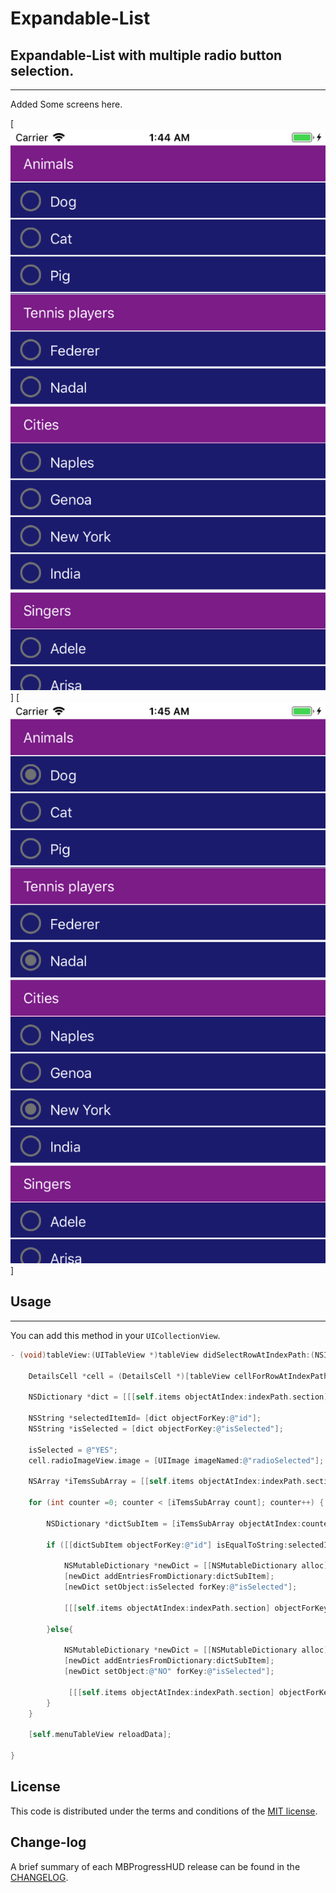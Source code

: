 
Expandable-List
=========

## Expandable-List with multiple radio button selection.
------------
 Added Some screens here.
 
[![](https://github.com/pawankv89/Expandable-List/blob/master/images/screen_1.png)]
[![](https://github.com/pawankv89/Expandable-List/blob/master/images/screen_2.png)]


## Usage
------------
 You can add this method in your `UICollectionView`.


```objective-c
- (void)tableView:(UITableView *)tableView didSelectRowAtIndexPath:(NSIndexPath *)indexPath {

    DetailsCell *cell = (DetailsCell *)[tableView cellForRowAtIndexPath:indexPath];
    
    NSDictionary *dict = [[[self.items objectAtIndex:indexPath.section] objectForKey:@"List"] objectAtIndex:indexPath.row];

    NSString *selectedItemId= [dict objectForKey:@"id"];
    NSString *isSelected = [dict objectForKey:@"isSelected"];
    
    isSelected = @"YES";
    cell.radioImageView.image = [UIImage imageNamed:@"radioSelected"];
    
    NSArray *iTemsSubArray = [[self.items objectAtIndex:indexPath.section] objectForKey:@"List"];
    
    for (int counter =0; counter < [iTemsSubArray count]; counter++) {
        
        NSDictionary *dictSubItem = [iTemsSubArray objectAtIndex:counter];
     
        if ([[dictSubItem objectForKey:@"id"] isEqualToString:selectedItemId]) {
            
            NSMutableDictionary *newDict = [[NSMutableDictionary alloc] init];
            [newDict addEntriesFromDictionary:dictSubItem];
            [newDict setObject:isSelected forKey:@"isSelected"];
            
            [[[self.items objectAtIndex:indexPath.section] objectForKey:@"List"] replaceObjectAtIndex:counter withObject:newDict];
            
        }else{
        
            NSMutableDictionary *newDict = [[NSMutableDictionary alloc] init];
            [newDict addEntriesFromDictionary:dictSubItem];
            [newDict setObject:@"NO" forKey:@"isSelected"];
        
             [[[self.items objectAtIndex:indexPath.section] objectForKey:@"List"] replaceObjectAtIndex:counter withObject:newDict];
        }
    }
    
    [self.menuTableView reloadData];
    
}
```

## License

This code is distributed under the terms and conditions of the [MIT license](LICENSE).

## Change-log

A brief summary of each MBProgressHUD release can be found in the [CHANGELOG](CHANGELOG.mdown). 
